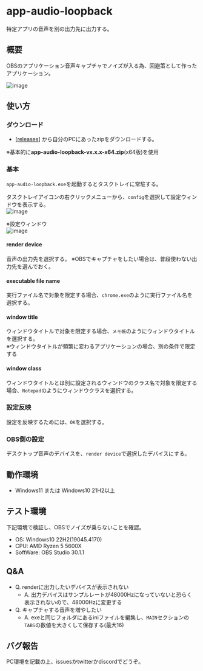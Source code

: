 # app-audio-loopback

特定アプリの音声を別の出力先に出力する。

## 概要

OBSのアプリケーション音声キャプチャでノイズが入る為、回避策として作ったアプリケーション。

![image](https://github.com/ndekopon/app-audio-loopback/assets/92087784/57a9f24d-f543-42d8-957c-632792280229)


## 使い方

### ダウンロード

- [[releases](https://github.com/ndekopon/app-audio-loopback/releases)] から自分のPCにあったzipをダウンロードする。

※基本的に**app-audio-loopback-vx.x.x-x64.zip**(x64版)を使用

### 基本

`app-audio-loopback.exe`を起動するとタスクトレイに常駐する。

タスクトレイアイコンの右クリックメニューから、`config`を選択して設定ウィンドウを表示する。  
![image](https://github.com/ndekopon/app-audio-loopback/assets/92087784/7583911b-3a9f-4d9b-9618-def4b06efde2)

※設定ウィンドウ  
![image](https://github.com/ndekopon/app-audio-loopback/assets/92087784/9adb06d2-d051-490b-9b30-6cd71ecf30b5)


#### render device

音声の出力先を選択する。
※OBSでキャプチャをしたい場合は、普段使わない出力先を選んでおく。


#### executable file name

実行ファイル名で対象を限定する場合、`chrome.exe`のように実行ファイル名を選択する。


#### window title

ウィンドウタイトルで対象を限定する場合、`メモ帳`のようにウィンドウタイトルを選択する。  
※ウィンドウタイトルが頻繁に変わるアプリケーションの場合、別の条件で限定する


#### window class

ウィンドウタイトルとは別に設定されるウィンドウのクラス名で対象を限定する場合、`Notepad`のようにウィンドウクラスを選択する。


### 設定反映

設定を反映するためには、`OK`を選択する。


### OBS側の設定

デスクトップ音声のデバイスを、`render device`で選択したデバイスにする。

## 動作環境

- Windows11 または Windows10 21H2以上

## テスト環境

下記環境で検証し、OBSでノイズが乗らないことを確認。

- OS: Windows10 22H2(19045.4170)
- CPU: AMD Ryzen 5 5600X
- SoftWare: OBS Studio 30.1.1

## Q&A

* Q. renderに出力したいデバイスが表示されない
    * A. 出力デバイスはサンプルレートが48000Hzになっていないと恐らく表示されないので、48000Hzに変更する
* Q. キャプチャする音声を増やしたい
    * A. exeと同じフォルダにあるiniファイルを編集し、`MAIN`セクションの`TABS`の数値を大きくして保存する(最大16)

## バグ報告

PC環境を記載の上、issuesかtwitterかdiscordでどうぞ。

